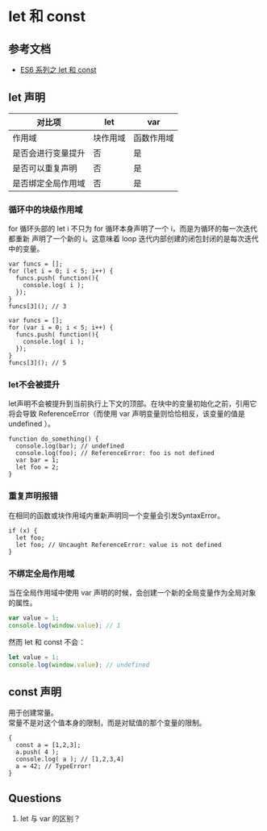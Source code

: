 # let 和 const

## 参考文档
- [ES6 系列之 let 和 const](https://github.com/mqyqingfeng/Blog/issues/82)

## let 声明
| 对比项 | let | var |
| ------ | --- | --- |
| 作用域 | 块作用域 | 函数作用域 |
| 是否会进行变量提升 | 否 | 是 |
| 是否可以重复声明 | 否 | 是 |
| 是否绑定全局作用域 | 否 | 是 |

### 循环中的块级作用域
for 循环头部的 let i 不只为 for 循环本身声明了一个 i，而是为循环的每一次迭代都重新
声明了一个新的 i。这意味着 loop 迭代内部创建的闭包封闭的是每次迭代中的变量。
```
var funcs = [];
for (let i = 0; i < 5; i++) {
  funcs.push( function(){
    console.log( i );
  });
}
funcs[3](); // 3

var funcs = [];
for (var i = 0; i < 5; i++) {
  funcs.push( function(){
    console.log( i );
  });
}
funcs[3](); // 5
```

### let不会被提升
 let声明不会被提升到当前执行上下文的顶部。在块中的变量初始化之前，引用它将会导致 ReferenceError（而使用 var 声明变量则恰恰相反，该变量的值是 undefined ）。
```
function do_something() {
  console.log(bar); // undefined
  console.log(foo); // ReferenceError: foo is not defined
  var bar = 1;
  let foo = 2;
}
```

### 重复声明报错
在相同的函数或块作用域内重新声明同一个变量会引发SyntaxError。
```
if (x) {
  let foo;
  let foo; // Uncaught ReferenceError: value is not defined
}
```

### 不绑定全局作用域
当在全局作用域中使用 var 声明的时候，会创建一个新的全局变量作为全局对象的属性。
```js
var value = 1;
console.log(window.value); // 1
```
然而 let 和 const 不会：
```js
let value = 1;
console.log(window.value); // undefined
```

## const 声明
用于创建常量。  
常量不是对这个值本身的限制，而是对赋值的那个变量的限制。
```
{
  const a = [1,2,3];
  a.push( 4 );
  console.log( a ); // [1,2,3,4]
  a = 42; // TypeError!
}
```

## Questions
1. let 与 var 的区别？
